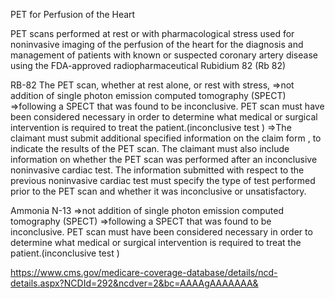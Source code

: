PET for Perfusion of the Heart

PET scans performed at rest or with pharmacological stress used for noninvasive imaging of the perfusion of the heart for the diagnosis and management of patients with known or suspected coronary artery disease using the FDA-approved radiopharmaceutical Rubidium 82 (Rb 82) 

RB-82
The PET scan, whether at rest alone, or rest with stress,
=>not addition of single photon emission computed tomography (SPECT)
=>following a SPECT that was found to be inconclusive. PET scan must have been considered necessary in order to determine what medical or surgical intervention is required to treat the patient.(inconclusive test )
=>The claimant must submit additional specified information on the claim form , to indicate the results of the PET scan. The claimant must also include information on whether the PET scan was performed after an inconclusive noninvasive cardiac test. The information submitted with respect to the previous noninvasive cardiac test must specify the type of test performed prior to the PET scan and whether it was inconclusive or unsatisfactory. 

 Ammonia N-13
=>not addition of single photon emission computed tomography (SPECT)
=>following a SPECT that was found to be inconclusive. PET scan must have been considered necessary in order to determine what medical or surgical intervention is required to treat the patient.(inconclusive test )


https://www.cms.gov/medicare-coverage-database/details/ncd-details.aspx?NCDId=292&ncdver=2&bc=AAAAgAAAAAAA&
